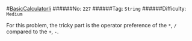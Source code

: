 #[BasicCalculatorIi](https://leetcode.com/problems/basic-calculator-ii/)
######No: `227`
######Tag: `String`
######Difficulty: `Medium`

For this problem, the tricky part is the operator preference of the `*`, `/` compared to the `+`, `-`.

